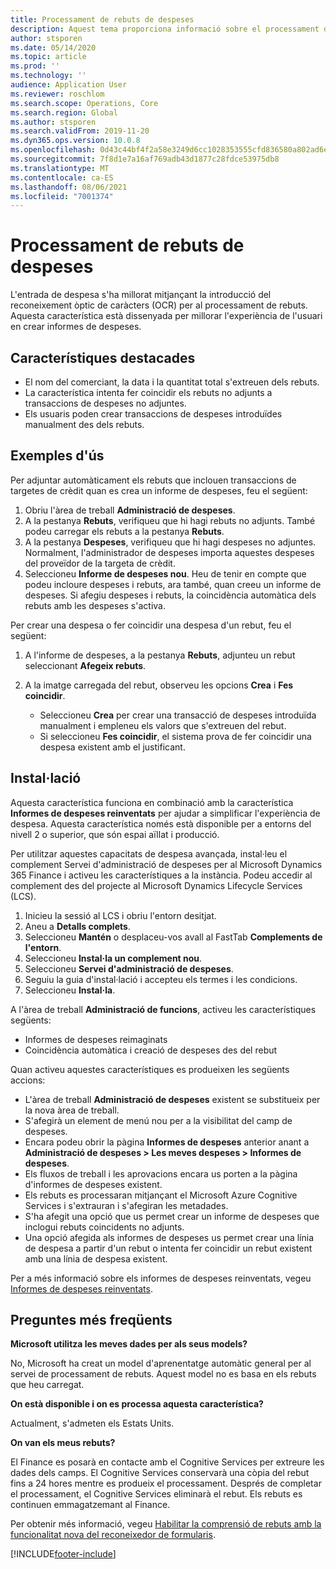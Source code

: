 ```yaml
---
title: Processament de rebuts de despeses
description: Aquest tema proporciona informació sobre el processament del reconeixement òptic de caràcters (OCR) per als rebuts. Aquesta característica està dissenyada per millorar l'experiència de l'usuari en crear informes de despeses al Microsoft Dynamics 365 Finance.
author: stsporen
ms.date: 05/14/2020
ms.topic: article
ms.prod: ''
ms.technology: ''
audience: Application User
ms.reviewer: roschlom
ms.search.scope: Operations, Core
ms.search.region: Global
ms.author: stsporen
ms.search.validFrom: 2019-11-20
ms.dyn365.ops.version: 10.0.8
ms.openlocfilehash: 0d43c44bf4f2a58e3249d6cc1028353555cfd836580a802ad6e1878dc9b2e263
ms.sourcegitcommit: 7f8d1e7a16af769adb43d1877c28fdce53975db8
ms.translationtype: MT
ms.contentlocale: ca-ES
ms.lasthandoff: 08/06/2021
ms.locfileid: "7001374"
---
```

# <a name="expense-receipt-processing"></a>Processament de rebuts de despeses

L'entrada de despesa s'ha millorat mitjançant la introducció del reconeixement òptic de caràcters (OCR) per al processament de rebuts. Aquesta característica està dissenyada per millorar l'experiència de l'usuari en crear informes de despeses.

## <a name="key-features"></a>Característiques destacades

- El nom del comerciant, la data i la quantitat total s'extreuen dels rebuts.
- La característica intenta fer coincidir els rebuts no adjunts a transaccions de despeses no adjuntes.
- Els usuaris poden crear transaccions de despeses introduïdes manualment des dels rebuts.

## <a name="usage-examples"></a>Exemples d'ús

Per adjuntar automàticament els rebuts que inclouen transaccions de targetes de crèdit quan es crea un informe de despeses, feu el següent:

  1. Obriu l'àrea de treball **Administració de despeses**.
  2. A la pestanya **Rebuts**, verifiqueu que hi hagi rebuts no adjunts. També podeu carregar els rebuts a la pestanya **Rebuts**.
  3. A la pestanya **Despeses**, verifiqueu que hi hagi despeses no adjuntes. Normalment, l'administrador de despeses importa aquestes despeses del proveïdor de la targeta de crèdit.
  4. Seleccioneu **Informe de despeses nou**. Heu de tenir en compte que podeu incloure despeses i rebuts, ara també, quan creeu un informe de despeses. Si afegiu despeses i rebuts, la coincidència automàtica dels rebuts amb les despeses s'activa.

Per crear una despesa o fer coincidir una despesa d'un rebut, feu el següent:

  1. A l'informe de despeses, a la pestanya **Rebuts**, adjunteu un rebut seleccionant **Afegeix rebuts**.
  2. A la imatge carregada del rebut, observeu les opcions **Crea** i **Fes coincidir**.

      - Seleccioneu **Crea** per crear una transacció de despeses introduïda manualment i empleneu els valors que s'extreuen del rebut.
      - Si seleccioneu **Fes coincidir**, el sistema prova de fer coincidir una despesa existent amb el justificant.

## <a name="installation"></a>Instal·lació

Aquesta característica funciona en combinació amb la característica **Informes de despeses reinventats** per ajudar a simplificar l'experiència de despesa. Aquesta característica només està disponible per a entorns del nivell 2 o superior, que són espai aïllat i producció.

Per utilitzar aquestes capacitats de despesa avançada, instal·leu el complement Servei d'administració de despeses per al Microsoft Dynamics 365 Finance i activeu les característiques a la instància. Podeu accedir al complement des del projecte al Microsoft Dynamics Lifecycle Services (LCS).

1. Inicieu la sessió al LCS i obriu l'entorn desitjat.
2. Aneu a **Detalls complets**.
3. Seleccioneu **Mantén** o desplaceu-vos avall al FastTab **Complements de l'entorn**.
4. Seleccioneu **Instal·la un complement nou**.
5. Seleccioneu **Servei d'administració de despeses**.
6. Seguiu la guia d'instal·lació i accepteu els termes i les condicions.
7. Seleccioneu **Instal·la**.

A l'àrea de treball **Administració de funcions**, activeu les característiques següents:

- Informes de despeses reimaginats
- Coincidència automàtica i creació de despeses des del rebut

Quan activeu aquestes característiques es produeixen les següents accions:

- L'àrea de treball **Administració de despeses** existent se substitueix per la nova àrea de treball.
- S'afegirà un element de menú nou per a la visibilitat del camp de despeses.
- Encara podeu obrir la pàgina **Informes de despeses** anterior anant a **Administració de despeses > Les meves despeses > Informes de despeses**.
- Els fluxos de treball i les aprovacions encara us porten a la pàgina d'informes de despeses existent.
- Els rebuts es processaran mitjançant el Microsoft Azure Cognitive Services i s'extrauran i s'afegiran les metadades.
- S'ha afegit una opció que us permet crear un informe de despeses que inclogui rebuts coincidents no adjunts.
- Una opció afegida als informes de despeses us permet crear una línia de despesa a partir d'un rebut o intenta fer coincidir un rebut existent amb una línia de despesa existent.

Per a més informació sobre els informes de despeses reinventats, vegeu [Informes de despeses reinventats](ExpenseWorkspaceNew.md).

## <a name="frequently-asked-questions"></a>Preguntes més freqüents

**Microsoft utilitza les meves dades per als seus models?**

No, Microsoft ha creat un model d'aprenentatge automàtic general per al servei de processament de rebuts. Aquest model no es basa en els rebuts que heu carregat.

**On està disponible i on es processa aquesta característica?**

Actualment, s'admeten els Estats Units.

**On van els meus rebuts?**

El Finance es posarà en contacte amb el Cognitive Services per extreure les dades dels camps. El Cognitive Services conservarà una còpia del rebut fins a 24 hores mentre es produeix el processament. Després de completar el processament, el Cognitive Services eliminarà el rebut. Els rebuts es continuen emmagatzemant al Finance.

Per obtenir més informació, vegeu [Habilitar la comprensió de rebuts amb la funcionalitat nova del reconeixedor de formularis](https://azure.microsoft.com/blog/enable-receipt-understanding-with-form-recognizer-s-new-capability/).


[!INCLUDE[footer-include](../includes/footer-banner.md)]